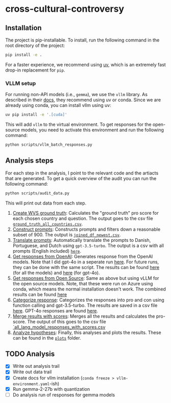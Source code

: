 # cross-cultural-controversy


## Installation 
The project is pip-installable. To install, run the following command in the root directory of the project:

```bash
pip install -e .
```

For a faster experience, we recommend using [uv](https://github.com/astral-sh/uv), which is an extremely fast drop-in replacement for `pip`.

### VLLM setup
For running non-API models (i.e., `gemma`), we use the `vllm` library. As described in their [docs](https://docs.vllm.ai/en/stable/getting_started/installation.html), they recommend using uv or conda. Since we are already using conda, you can install vllm using uv: 

```bash
uv pip install -e '.[cuda]'
```


This will add `vllm` to the virtual environment. To get responses for the open-source models, you need to activate this environment and run the following command:

```bash
python scripts/vllm_batch_responses.py
```



## Analysis steps
For each step in the analysis, I point to the relevant code and the artiacts that are generated. To get a quick overview of the audit you can run the following command:

```bash
python scripts/audit_data.py
```

This will print out data from each step.


1. [Create WVS ground truth](./scripts/process_wvs.py): Calculates the "ground truth" pro score for each chosen country and question. The output goes to the csv file [`ground_truth_all_countries.csv`](./output/ground_truth_all_countries.csv).
2. [Construct prompts](./notebooks/controversy_prompting.ipynb): Constructs prompts and filters down a reasonable subset of 900. The output is [`joined_df_newest.csv`](./output/joined_df_newest.csv).
3. [Translate prompts](./scripts/translate_prompts.py): Automatically translate the prompts to Danish, Portuguese, and Dutch using `gpt-3.5-turbo`. The output is a csv with all prompts (English included) [`here`](./output/translated_prompts_with_english_no_controversy.csv).
4. [Get responses from OpenAI](./scripts/openai_batch_responses.py): Generates response from the OpenAI models. Note that I did gpt-4o in a seperate run [here](./scripts/gpt-4o_batch_responses.py). For future runs, they can be done with the same script. The results can be found [here](./output/all_prompts_responses_openai_models-20240505-162654.csv) (for all the models) and [here](./output/gpt-4o_responses.csv) (for gpt-4o).
5. [Get responses from Open Source](./scripts/vllm_batch_responses.py): Same as above but using vLLM for the open source models. Note, that these were run on Azure using conda, which means the normal installation doesn't work. The combined results can be found [here](./output/all_prompts_responses_mistral-combined.csv)
6. [Categorize response](./scripts/batch_analyse_responses.py): Categorizes the responses into pro and con using function calling and gpt-3.5-turbo. The results are saved in a csv file [here](./output/all-languages-raw-responses.jsonl). GPT-4o responses are found [here](./output/gpt-4o_responses_analysis.jsonl). 
7. [Merge results with scores](./scripts/analyze_batch.py): Merges all the results and calculates the pro-score. The output of this goes to the csv file [`all_lang_model_responses_with_scores.csv](./output/all_lang_model_responses_with_scores.csv)
8. [Analyze hypotheses](./scripts/analyse_hypotheses.py): Finally, this analyses and plots the results. These can be found in the [`plots`](./plots/) folder. 


## TODO Analysis
- [x] Write out analysis trail
- [x] Write out data trail
- [x] Create docs for vllm installation (`conda freeze > vllm-environment.yaml`-ish)
- [x] Run gemma-2-27b with quantization
- [ ] Do analysis run of responses for gemma models

